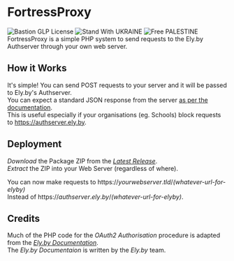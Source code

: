 # FortressProxy
![Bastion GLP License](https://img.shields.io/badge/Bastion-GLP%20v1.05-blue) ![Stand With UKRAINE](https://img.shields.io/badge/Stand%20With-UKRAINE-yellow) ![Free PALESTINE](https://img.shields.io/badge/Free-PALESTINE-darkgreen)  
FortressProxy is a simple PHP system to send requests to the Ely.by Authserver through your own web server.  

## How it Works
It's simple! You can send POST requests to your server and it will be passed to Ely.by's Authserver.  
You can expect a standard JSON response from the server [as per the documentation](https://docs.ely.by).  
This is useful especially if your organisations \(eg. Schools\) block requests to https://authserver.ely.by.  

## Deployment
_Download_ the Package ZIP from the [_Latest Release_](https://github.com/ItsAndrewDev/elyproxy/releases/latest).  
_Extract_ the ZIP into your Web Server (regardless of where).  

You can now make requests to https://_yourwebserver_._tld_/_\(whatever-url-for-elyby\)_  
Instead of https://_authserver_._ely_._by_/_\(whatever-url-for-elyby\)_.  
  
## Credits
Much of the PHP code for the _OAuth2 Authorisation_ procedure is adapted from the [_Ely.by Documentation_](https://docs.ely.by/en/oauth.html).  
The _Ely.by Documentaion_ is written by the _Ely.by_ team.
